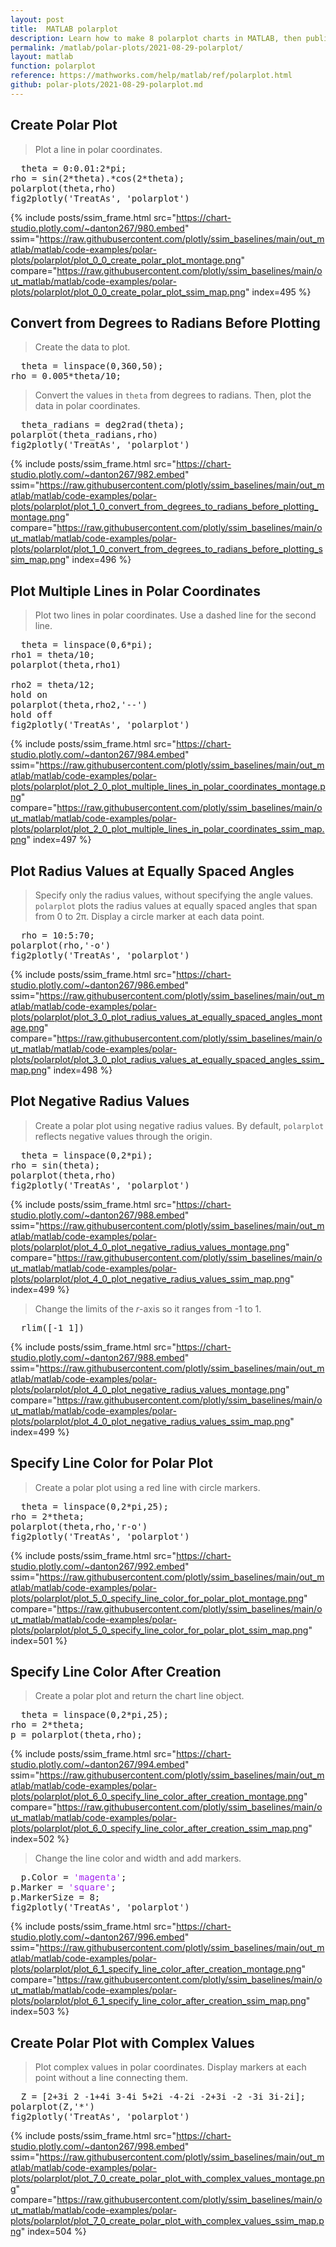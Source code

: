 ```yaml
---
layout: post
title:  MATLAB polarplot
description: Learn how to make 8 polarplot charts in MATLAB, then publish them to the Web with Plotly.
permalink: /matlab/polar-plots/2021-08-29-polarplot/
layout: matlab
function: polarplot
reference: https://mathworks.com/help/matlab/ref/polarplot.html
github: polar-plots/2021-08-29-polarplot.md
---
```


## Create Polar Plot

> Plot a line in polar coordinates.

<pre class="mcode">
  theta = 0:0.01:2*pi;
rho = sin(2*theta).*cos(2*theta);
polarplot(theta,rho)
fig2plotly('TreatAs', 'polarplot')
</pre>

{% include posts/ssim_frame.html 
  src="https://chart-studio.plotly.com/~danton267/980.embed" 
  ssim="https://raw.githubusercontent.com/plotly/ssim_baselines/main/out_matlab/matlab/code-examples/polar-plots/polarplot/plot_0_0_create_polar_plot_montage.png" 
  compare="https://raw.githubusercontent.com/plotly/ssim_baselines/main/out_matlab/matlab/code-examples/polar-plots/polarplot/plot_0_0_create_polar_plot_ssim_map.png" 
  index=495
%}



<!--------------------- EXAMPLE BREAK ------------------------->

## Convert from Degrees to Radians Before Plotting

> Create the data to plot.

<pre>
  theta = linspace(0,360,50);
rho = 0.005*theta/10;
</pre>

> Convert the values in `theta` from degrees to radians. Then, plot the data in polar coordinates.

<pre class="mcode">
  theta_radians = deg2rad(theta);
polarplot(theta_radians,rho)
fig2plotly('TreatAs', 'polarplot')
</pre>

{% include posts/ssim_frame.html 
  src="https://chart-studio.plotly.com/~danton267/982.embed" 
  ssim="https://raw.githubusercontent.com/plotly/ssim_baselines/main/out_matlab/matlab/code-examples/polar-plots/polarplot/plot_1_0_convert_from_degrees_to_radians_before_plotting_montage.png" 
  compare="https://raw.githubusercontent.com/plotly/ssim_baselines/main/out_matlab/matlab/code-examples/polar-plots/polarplot/plot_1_0_convert_from_degrees_to_radians_before_plotting_ssim_map.png" 
  index=496
%}



<!--------------------- EXAMPLE BREAK ------------------------->

## Plot Multiple Lines in Polar Coordinates

> Plot two lines in polar coordinates. Use a dashed line for the second line.

<pre class="mcode">
  theta = linspace(0,6*pi);
rho1 = theta/10;
polarplot(theta,rho1)

rho2 = theta/12;
hold on
polarplot(theta,rho2,'--')
hold off
fig2plotly('TreatAs', 'polarplot')
</pre>

{% include posts/ssim_frame.html 
  src="https://chart-studio.plotly.com/~danton267/984.embed" 
  ssim="https://raw.githubusercontent.com/plotly/ssim_baselines/main/out_matlab/matlab/code-examples/polar-plots/polarplot/plot_2_0_plot_multiple_lines_in_polar_coordinates_montage.png" 
  compare="https://raw.githubusercontent.com/plotly/ssim_baselines/main/out_matlab/matlab/code-examples/polar-plots/polarplot/plot_2_0_plot_multiple_lines_in_polar_coordinates_ssim_map.png" 
  index=497
%}



<!--------------------- EXAMPLE BREAK ------------------------->

## Plot Radius Values at Equally Spaced Angles

> Specify only the radius values, without specifying the angle values. `polarplot` plots the radius values at equally spaced angles that span from 0 to 2π. Display a circle marker at each data point.

<pre class="mcode">
  rho = 10:5:70;
polarplot(rho,'-o')
fig2plotly('TreatAs', 'polarplot')
</pre>

{% include posts/ssim_frame.html 
  src="https://chart-studio.plotly.com/~danton267/986.embed" 
  ssim="https://raw.githubusercontent.com/plotly/ssim_baselines/main/out_matlab/matlab/code-examples/polar-plots/polarplot/plot_3_0_plot_radius_values_at_equally_spaced_angles_montage.png" 
  compare="https://raw.githubusercontent.com/plotly/ssim_baselines/main/out_matlab/matlab/code-examples/polar-plots/polarplot/plot_3_0_plot_radius_values_at_equally_spaced_angles_ssim_map.png" 
  index=498
%}



<!--------------------- EXAMPLE BREAK ------------------------->

## Plot Negative Radius Values

> Create a polar plot using negative radius values. By default, `polarplot` reflects negative values through the origin.

<pre class="mcode">
  theta = linspace(0,2*pi);
rho = sin(theta);
polarplot(theta,rho)
fig2plotly('TreatAs', 'polarplot')
</pre>

{% include posts/ssim_frame.html 
  src="https://chart-studio.plotly.com/~danton267/988.embed" 
  ssim="https://raw.githubusercontent.com/plotly/ssim_baselines/main/out_matlab/matlab/code-examples/polar-plots/polarplot/plot_4_0_plot_negative_radius_values_montage.png" 
  compare="https://raw.githubusercontent.com/plotly/ssim_baselines/main/out_matlab/matlab/code-examples/polar-plots/polarplot/plot_4_0_plot_negative_radius_values_ssim_map.png" 
  index=499
%}

> Change the limits of the *r*-axis so it ranges from -1 to 1.

<pre>
  rlim([-1 1])
</pre>

{% include posts/ssim_frame.html 
  src="https://chart-studio.plotly.com/~danton267/988.embed" 
  ssim="https://raw.githubusercontent.com/plotly/ssim_baselines/main/out_matlab/matlab/code-examples/polar-plots/polarplot/plot_4_0_plot_negative_radius_values_montage.png" 
  compare="https://raw.githubusercontent.com/plotly/ssim_baselines/main/out_matlab/matlab/code-examples/polar-plots/polarplot/plot_4_0_plot_negative_radius_values_ssim_map.png" 
  index=499
%}



<!--------------------- EXAMPLE BREAK ------------------------->

## Specify Line Color for Polar Plot

> Create a polar plot using a red line with circle markers.

<pre class="mcode">
  theta = linspace(0,2*pi,25);
rho = 2*theta;
polarplot(theta,rho,'r-o')
fig2plotly('TreatAs', 'polarplot')
</pre>

{% include posts/ssim_frame.html 
  src="https://chart-studio.plotly.com/~danton267/992.embed" 
  ssim="https://raw.githubusercontent.com/plotly/ssim_baselines/main/out_matlab/matlab/code-examples/polar-plots/polarplot/plot_5_0_specify_line_color_for_polar_plot_montage.png" 
  compare="https://raw.githubusercontent.com/plotly/ssim_baselines/main/out_matlab/matlab/code-examples/polar-plots/polarplot/plot_5_0_specify_line_color_for_polar_plot_ssim_map.png" 
  index=501
%}



<!--------------------- EXAMPLE BREAK ------------------------->

## Specify Line Color After Creation

> Create a polar plot and return the chart line object. 

<pre>
  theta = linspace(0,2*pi,25);
rho = 2*theta;
p = polarplot(theta,rho);
</pre>

{% include posts/ssim_frame.html 
  src="https://chart-studio.plotly.com/~danton267/994.embed" 
  ssim="https://raw.githubusercontent.com/plotly/ssim_baselines/main/out_matlab/matlab/code-examples/polar-plots/polarplot/plot_6_0_specify_line_color_after_creation_montage.png" 
  compare="https://raw.githubusercontent.com/plotly/ssim_baselines/main/out_matlab/matlab/code-examples/polar-plots/polarplot/plot_6_0_specify_line_color_after_creation_ssim_map.png" 
  index=502
%}

> Change the line color and width and add markers.

<pre class="mcode">
  p.Color = <span style='color:#A020F0'>'magenta'</span>;
p.Marker = <span style='color:#A020F0'>'square'</span>;
p.MarkerSize = 8;
fig2plotly('TreatAs', 'polarplot')
</pre>

{% include posts/ssim_frame.html 
  src="https://chart-studio.plotly.com/~danton267/996.embed" 
  ssim="https://raw.githubusercontent.com/plotly/ssim_baselines/main/out_matlab/matlab/code-examples/polar-plots/polarplot/plot_6_1_specify_line_color_after_creation_montage.png" 
  compare="https://raw.githubusercontent.com/plotly/ssim_baselines/main/out_matlab/matlab/code-examples/polar-plots/polarplot/plot_6_1_specify_line_color_after_creation_ssim_map.png" 
  index=503
%}



<!--------------------- EXAMPLE BREAK ------------------------->

## Create Polar Plot with Complex Values

> Plot complex values in polar coordinates. Display markers at each point without a line connecting them.

<pre class="mcode">
  Z = [2+3i 2 -1+4i 3-4i 5+2i -4-2i -2+3i -2 -3i 3i-2i];
polarplot(Z,'*')
fig2plotly('TreatAs', 'polarplot')
</pre>

{% include posts/ssim_frame.html 
  src="https://chart-studio.plotly.com/~danton267/998.embed" 
  ssim="https://raw.githubusercontent.com/plotly/ssim_baselines/main/out_matlab/matlab/code-examples/polar-plots/polarplot/plot_7_0_create_polar_plot_with_complex_values_montage.png" 
  compare="https://raw.githubusercontent.com/plotly/ssim_baselines/main/out_matlab/matlab/code-examples/polar-plots/polarplot/plot_7_0_create_polar_plot_with_complex_values_ssim_map.png" 
  index=504
%}



<!--------------------- EXAMPLE BREAK ------------------------->

